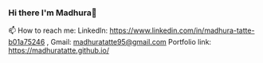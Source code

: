 ### Hi there I'm Madhura👋

📫 How to reach me: LinkedIn: https://www.linkedin.com/in/madhura-tatte-b01a75246 , Gmail: madhuratatte95@gmail.com
        Portfolio link: https://madhuratatte.github.io/

<!--
**MadhuraTatte/MadhuraTatte** is a ✨ _special_ ✨ repository because its `README.md` (this file) appears on your GitHub profile.

Here are some ideas to get you started:

- 🔭 I’m currently working on ...
- 🌱 I’m currently learning ...
- 👯 I’m looking to collaborate on ...
- 🤔 I’m looking for help with ...
- 💬 Ask me about ...
- 📫 How to reach me: LinkedIn: https://www.linkedin.com/in/madhura-tatte-b01a75246 , Gmail: madhuratatte95@gmail.com
- 😄 Pronouns: ...
- ⚡ Fun fact: ...
-->
